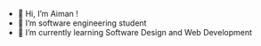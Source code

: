 - 👋 Hi, I’m Aiman !
- 👀 I’m software engineering student
- 🌱 I’m currently learning Software Design and Web Development

<!---
aimanabdollah/aimanabdollah is a ✨ special ✨ repository because its `README.md` (this file) appears on your GitHub profile.
You can click the Preview link to take a look at your changes.
--->
